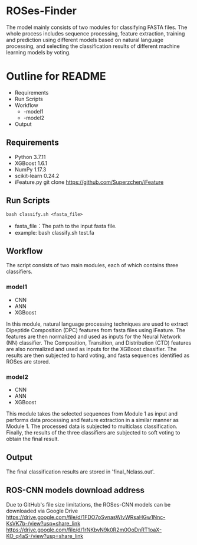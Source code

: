 ﻿# ROSes-Finder
The model mainly consists of two modules for classifying FASTA files. The whole process includes sequence processing, feature extraction, training and prediction using different models based on natural language processing, and selecting the classification results of different machine learning models by voting.

# Outline for README

- Requirements
- Run Scripts
- Workflow
	- -model1
	- -model2
- Output

## Requirements

- Python  3.7.11
- XGBoost 1.6.1
- NumPy 1.17.3
- scikit-learn 0.24.2
- iFeature.py git clone https://github.com/Superzchen/iFeature


##  Run Scripts

```
bash classify.sh <fasta_file> 
```
- fasta_file：The path to the input fasta file.
- example: bash  classify.sh test.fa

## Workflow
The script consists of two main modules, each of which contains three classifiers.

### model1
- CNN
- ANN
- XGBoost

In this module, natural language processing techniques are used to extract Dipeptide Composition (DPC) features from fasta files using iFeature. The features are then normalized and used as inputs for the Neural Network (NN) classifier. The Composition, Transition, and Distribution (CTD) features are also normalized and used as inputs for the XGBoost classifier. The results are then subjected to hard voting, and fasta sequences identified as ROSes are stored.
### model2
- CNN
- ANN
- XGBoost


This module takes the selected sequences from Module 1 as input and performs data processing and feature extraction in a similar manner as Module 1. The processed data is subjected to multiclass classification. Finally, the results of the three classifiers are subjected to soft voting to obtain the final result.

## Output
The final classification results are stored in 'final_Nclass.out'.
## ROS-CNN models download address
Due to GitHub's file size limitations, the ROSes-CNN models can be downloaded via Google Drive
https://drive.google.com/file/d/1FDO7oSvnasWIvWRsaHGw1Nnc-KsVK7b-/view?usp=share_link
https://drive.google.com/file/d/1rNKbvN9k0R2m0OoDnRT1oaX-KO_q4aS-/view?usp=share_link
